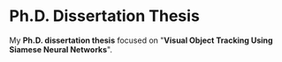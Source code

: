 # Ph.D. Dissertation Thesis

My **Ph.D. dissertation thesis** focused on "**Visual Object Tracking Using Siamese Neural Networks**".
